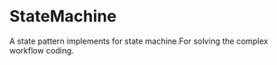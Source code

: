 StateMachine
============

A state pattern implements for state machine.For solving the complex workflow coding.

